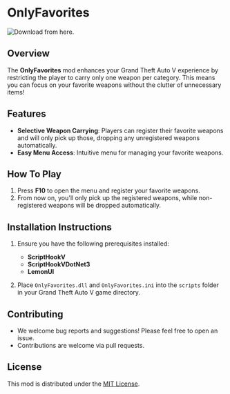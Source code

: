 # OnlyFavorites
![Download from here.]([https://upload.wikimedia.org/wikipedia/en/a/a9/Grand_Theft_Auto_V_cover.jpg](https://www.gta5-mods.com/scripts/onlyfavorites))

## Overview

The **OnlyFavorites** mod enhances your Grand Theft Auto V experience by restricting the player to carry only one weapon per category. 
This means you can focus on your favorite weapons without the clutter of unnecessary items!

## Features

- **Selective Weapon Carrying**: Players can register their favorite weapons and will only pick up those, dropping any unregistered weapons automatically.
- **Easy Menu Access**: Intuitive menu for managing your favorite weapons.

## How To Play

1. Press **F10** to open the menu and register your favorite weapons.
2. From now on, you'll only pick up the registered weapons, while non-registered weapons will be dropped automatically.

## Installation Instructions

1. Ensure you have the following prerequisites installed:
   - **ScriptHookV**
   - **ScriptHookVDotNet3**
   - **LemonUI**
   
2. Place `OnlyFavorites.dll` and `OnlyFavorites.ini` into the `scripts` folder in your Grand Theft Auto V game directory.

## Contributing
- We welcome bug reports and suggestions! Please feel free to open an issue.
- Contributions are welcome via pull requests.

## License
This mod is distributed under the [MIT License](LICENSE).
